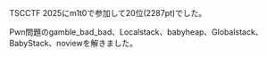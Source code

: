 TSCCTF 2025にm1t0で参加して20位(2287pt)でした。

Pwn問題のgamble_bad_bad、Localstack、babyheap、Globalstack、BabyStack、noviewを解きました。